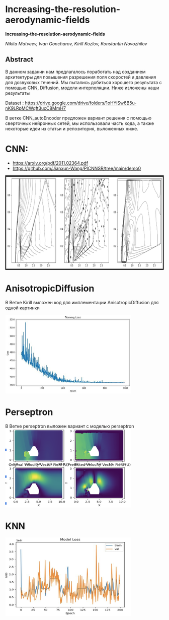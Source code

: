 # Increasing-the-resolution-aerodynamic-fields



**Increasing-the-resolution-aerodynamic-fields**

*Nikita Matveev, Ivan Goncharov, Kirill Kozlov, Konstantin Novozhilov*


## Abstract 
  В данном задании нам предлагалось поработать над созданием архитектуры для повышения разрешения поля скоростей и давления для дозвуковых течений. Мы пытались добиться хорошего результата с помощью CNN, Diffusion, модели интерполяции. Ниже изложены наши результаты



Dataset : https://drive.google.com/drive/folders/1oHYiSw6B5u-nK9LRpMCWqft3ucC8MmH7

В ветке CNN_autoEncoder предложен вариант решения с помощью сверточных нейронных сетей, мы использовали часть кода, а также некоторые идеи из статьи и репозитория, выложенных ниже.

# CNN:

- https://arxiv.org/pdf/2011.02364.pdf
- https://github.com/Jianxun-Wang/PICNNSR/tree/main/demo0

<img src="autoencoder_visualisation.png" width="600" height="300">

# AnisotropicDiffusion
В Ветке Kirill выложен код для имплементации  AnisotropicDiffusion для одной картинки

<img src="Loss_diff.jpg" width="400" height="250">

# Perseptron 
В Ветке perseptron выложен вариант с моделью perseptron
<img src="inter.png" width="400" height="250">

# KNN
<img src="perseptron.png" width="400" height="250">
